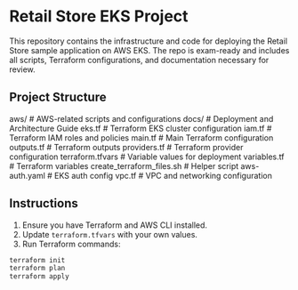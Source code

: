 # Retail Store EKS Project

This repository contains the infrastructure and code for deploying the Retail Store sample application on AWS EKS. The repo is exam-ready and includes all scripts, Terraform configurations, and documentation necessary for review.

## Project Structure

aws/ # AWS-related scripts and configurations
docs/ # Deployment and Architecture Guide
eks.tf # Terraform EKS cluster configuration
iam.tf # Terraform IAM roles and policies
main.tf # Main Terraform configuration
outputs.tf # Terraform outputs
providers.tf # Terraform provider configuration
terraform.tfvars # Variable values for deployment
variables.tf # Terraform variables
create_terraform_files.sh # Helper script
aws-auth.yaml # EKS auth config
vpc.tf # VPC and networking configuration


## Instructions

1. Ensure you have Terraform and AWS CLI installed.  
2. Update `terraform.tfvars` with your own values.  
3. Run Terraform commands:

```bash
terraform init
terraform plan
terraform apply

